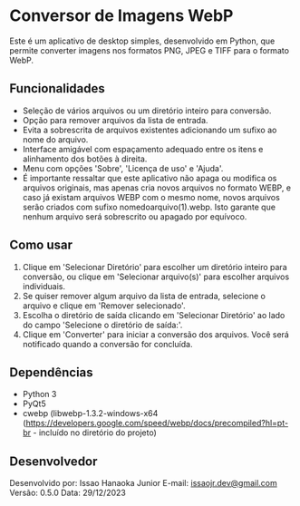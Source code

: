 # Conversor de Imagens WebP

Este é um aplicativo de desktop simples, desenvolvido em Python, que permite converter imagens nos formatos PNG, JPEG e TIFF para o formato WebP.

## Funcionalidades

- Seleção de vários arquivos ou um diretório inteiro para conversão.
- Opção para remover arquivos da lista de entrada.
- Evita a sobrescrita de arquivos existentes adicionando um sufixo ao nome do arquivo.
- Interface amigável com espaçamento adequado entre os itens e alinhamento dos botões à direita.
- Menu com opções 'Sobre', 'Licença de uso' e 'Ajuda'.
- É importante ressaltar que este aplicativo não apaga ou modifica os arquivos originais, mas apenas cria novos arquivos no formato WEBP, e caso já existam arquivos WEBP com o mesmo nome, novos arquivos serão criados com sufixo nomedoarquivo(1).webp. Isto garante que nenhum arquivo será sobrescrito ou apagado por equívoco.

## Como usar

1. Clique em 'Selecionar Diretório' para escolher um diretório inteiro para conversão, ou clique em 'Selecionar arquivo(s)' para escolher arquivos individuais.
2. Se quiser remover algum arquivo da lista de entrada, selecione o arquivo e clique em 'Remover selecionado'.
3. Escolha o diretório de saída clicando em 'Selecionar Diretório' ao lado do campo 'Selecione o diretório de saída:'.
4. Clique em 'Converter' para iniciar a conversão dos arquivos. Você será notificado quando a conversão for concluída.

## Dependências

- Python 3
- PyQt5
- cwebp (libwebp-1.3.2-windows-x64 (https://developers.google.com/speed/webp/docs/precompiled?hl=pt-br - incluído no diretório do projeto)

## Desenvolvedor

Desenvolvido por: Issao Hanaoka Junior
E-mail: issaojr.dev@gmail.com
Versão: 0.5.0
Data: 29/12/2023
